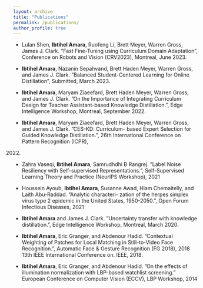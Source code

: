 ```yaml
---
layout: archive
title: "Publications"
permalink: /publications/
author_profile: true
---
```


- Lulan Shen, **Ibtihel Amara**, Ruofeng Li, Brett Meyer, Warren Gross, James J. Clark. ”Fast Fine-Tuning using Curriculum
Domain Adaptation”, Conference on Robots and Vision (CRV2023), Montreal, June 2023.

- **Ibtihel Amara**, Nazanin Sepahvand, Brett Haden Meyer, Warren Gross, and James J. Clark. ”Balanced Student-Centered
Learning for Online Distillation”, Submitted, March 2023.

- **Ibtihel Amara**, Maryam Ziaeefard, Brett Haden Meyer, Warren Gross, and James J. Clark. ”On the Importance of
Integrating Curriculum Design for Teacher Assistant-based Knowledge Distillation.”, Edge Intelligence Workshop, Montreal,
September 2022.

- **Ibtihel Amara**, Maryam Ziaeefard, Brett Haden Meyer, Warren Gross, and James J. Clark. ”CES-KD: Curriculum-
based Expert Selection for Guided Knowledge Distillation.”, 26th International Conference on Pattern Recognition (ICPR),
2022.

- Zahra Vaseqi, **Ibtihel Amara**, Samrudhdhi B Rangrej. ”Label Noise Resiliency with Self-supervised Representations.”,
Self-Supervised Learning Theory and Practice (NeurIPS Workshop), 2021

- Houssein Ayoub, **Ibtihel Amara**, Susanne Awad, Hiam Chemaitelly, and Laith Abu-Raddad. ”Analytic characteri-
zation of the herpes simplex virus type 2 epidemic in the United States, 1950-2050.”, Open Forum Infectious Diseases, 2021

- **Ibtihel Amara** and James J. Clark. ”Uncertainty transfer with knowledge distillation.”, Edge Intelligence Workshop,
Montreal, March 2020.

- **Ibtihel Amara**, Eric Granger, and Abdenour Hadid. ”Contextual Weighting of Patches for Local Matching in Still-to-Video Face Recognition.”, Automatic Face & Gesture Recognition (FG 2018), 2018 13th IEEE International Conference on. IEEE, 2018.

- **Ibtihel Amara**, Eric Granger, and Abdenour Hadid. ”On the effects of illumination normalization with LBP-based
watchlist screening.” European Conference on Computer Vision (ECCV), LBP Workshop, 2014